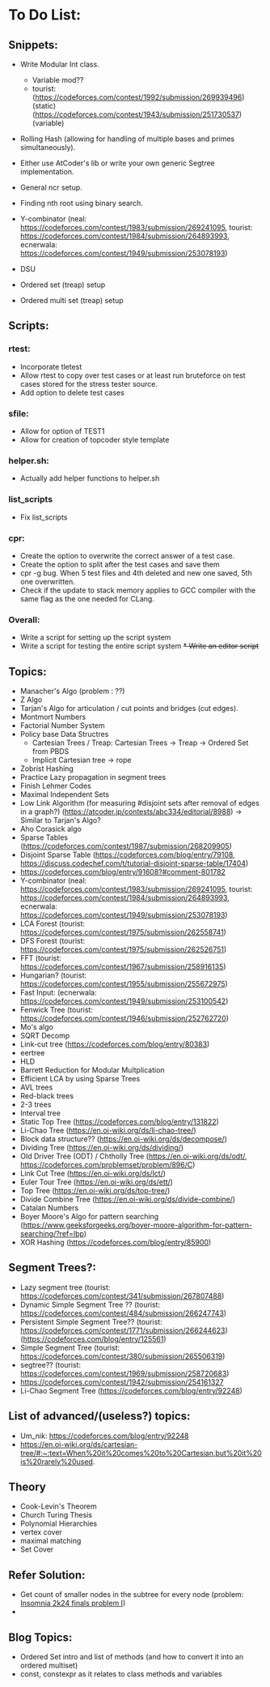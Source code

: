 # To Do List:

## Snippets:
* Write Modular Int class.
    * Variable mod??
    * tourist: (https://codeforces.com/contest/1992/submission/269939496) (static)
               (https://codeforces.com/contest/1943/submission/251730537) (variable)
        
* Rolling Hash (allowing for handling of multiple bases and primes simultaneously).
* Either use AtCoder's lib or write your own generic Segtree implementation.
* General ncr setup.
* Finding nth root using binary search.
* Y-combinator (neal: https://codeforces.com/contest/1983/submission/269241095, tourist: https://codeforces.com/contest/1984/submission/264893993, ecnerwala: https://codeforces.com/contest/1949/submission/253078193)
* DSU
* Ordered set (treap) setup
* Ordered multi set (treap) setup

## Scripts:
### rtest:
* Incorporate tletest
* Allow rtest to copy over test cases or at least run bruteforce on test cases stored for the stress tester source.
* Add option to delete test cases
### sfile:
* Allow for option of TEST1
* Allow for creation of topcoder style template
### helper.sh:
* Actually add helper functions to helper.sh
### list_scripts
* Fix list_scripts
### cpr:
* Create the option to overwrite the correct answer of a test case.
* Create the option to split after the test cases and save them
* cpr -g bug. When 5 test files and 4th deleted and new one saved, 5th one overwritten.
* Check if the update to stack memory applies to GCC compiler with the same flag as the one needed for CLang.
### Overall:
* Write a script for setting up the script system
* Write a script for testing the entire script system
~~* Write an editor script~~

## Topics:
* Manacher's Algo (problem : ??)
* Z Algo
* Tarjan's Algo for articulation / cut points and bridges (cut edges).
* Montmort Numbers
* Factorial Number System
* Policy base Data Structres
    * Cartesian Trees / Treap: Cartesian Trees -> Treap -> Ordered Set from PBDS
    * Implicit Cartesian tree -> rope
* Zobrist Hashing
* Practice Lazy propagation in segment trees
* Finish Lehmer Codes
* Maximal Independent Sets
* Low Link Algorithm (for measuring #disjoint sets after removal of edges in a graph?) (https://atcoder.jp/contests/abc334/editorial/8988)
    -> Similar to Tarjan's Algo? 
* Aho Corasick algo
* Sparse Tables (https://codeforces.com/contest/1987/submission/268209905)
* Disjoint Sparse Table (https://codeforces.com/blog/entry/79108, https://discuss.codechef.com/t/tutorial-disjoint-sparse-table/17404)
* https://codeforces.com/blog/entry/91608?#comment-801782
* Y-combinator (neal: https://codeforces.com/contest/1983/submission/269241095, tourist: https://codeforces.com/contest/1984/submission/264893993, ecnerwala: https://codeforces.com/contest/1949/submission/253078193)
* LCA Forest (tourist: https://codeforces.com/contest/1975/submission/262558741)
* DFS Forest (tourist: https://codeforces.com/contest/1975/submission/262526751)
* FFT (tourist: https://codeforces.com/contest/1967/submission/258916135)
* Hungarian? (tourist: https://codeforces.com/contest/1955/submission/255672975)
* Fast Input: (ecnerwala: https://codeforces.com/contest/1949/submission/253100542)
* Fenwick Tree (tourist: https://codeforces.com/contest/1946/submission/252762720)
* Mo's algo
* SQRT Decomp
* Link-cut tree (https://codeforces.com/blog/entry/80383)
* eertree
* HLD
* Barrett Reduction for Modular Multplication
* Efficient LCA by using Sparse Trees
* AVL trees
* Red-black trees
* 2-3 trees
* Interval tree
* Static Top Tree (https://codeforces.com/blog/entry/131822)
* Li-Chao Tree (https://en.oi-wiki.org/ds/li-chao-tree/)
* Block data structure?? (https://en.oi-wiki.org/ds/decompose/)
* Dividing Tree (https://en.oi-wiki.org/ds/dividing/)
* Old Driver Tree (ODT) / Chtholly Tree (https://en.oi-wiki.org/ds/odt/, https://codeforces.com/problemset/problem/896/C)
* Link Cut Tree (https://en.oi-wiki.org/ds/lct/)
* Euler Tour Tree (https://en.oi-wiki.org/ds/ett/)
* Top Tree (https://en.oi-wiki.org/ds/top-tree/)
* Divide Combine Tree (https://en.oi-wiki.org/ds/divide-combine/)
* Catalan Numbers
* Boyer Moore's Algo for pattern searching (https://www.geeksforgeeks.org/boyer-moore-algorithm-for-pattern-searching/?ref=lbp)
* XOR Hashing (https://codeforces.com/blog/entry/85900)

## Segment Trees?:
* Lazy segment tree (tourist: https://codeforces.com/contest/341/submission/267807488)
* Dynamic Simple Segment Tree ?? (tourist: https://codeforces.com/contest/484/submission/266247743)
* Persistent Simple Segment Tree?? (tourist: https://codeforces.com/contest/1771/submission/266244623)
    (https://codeforces.com/blog/entry/125561)
* Simple Segment Tree (tourist: https://codeforces.com/contest/380/submission/265506319)
* segtree?? (tourist: https://codeforces.com/contest/1969/submission/258720683)
* https://codeforces.com/contest/1942/submission/254161327
* Li-Chao Segment Tree (https://codeforces.com/blog/entry/92248)

## List of advanced/(useless?) topics:
* Um_nik: https://codeforces.com/blog/entry/92248
* https://en.oi-wiki.org/ds/cartesian-tree/#:~:text=When%20it%20comes%20to%20Cartesian,but%20it%20is%20rarely%20used.

## Theory
* Cook-Levin's Theorem
* Church Turing Thesis
* Polynomial Hierarchies
* vertex cover
* maximal matching
* Set Cover


## Refer Solution:
* Get count of smaller nodes in the subtree for every node (problem: [Insomnia 2k24 finals problem I](https://codeforces.com/gym/510369/problem/I))
* 

## Blog Topics:
* Ordered Set intro and list of methods (and how to convert it into an ordered multiset)
* const, constexpr as it relates to class methods and variables